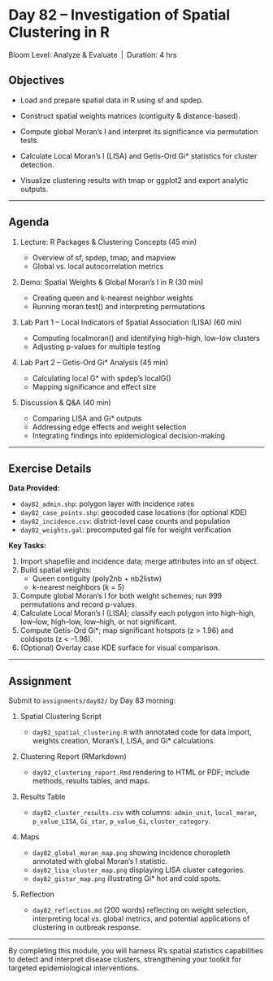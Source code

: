 # **Day 82 – Investigation of Spatial Clustering in R**
  
Bloom Level: Analyze & Evaluate | Duration: 4 hrs  

## Objectives  

- Load and prepare spatial data in R using sf and spdep.  

- Construct spatial weights matrices (contiguity & distance-based).  

- Compute global Moran’s I and interpret its significance via permutation tests.  

- Calculate Local Moran’s I (LISA) and Getis-Ord Gi* statistics for cluster detection.  

- Visualize clustering results with tmap or ggplot2 and export analytic outputs.  

---  

## Agenda  

1. Lecture: R Packages & Clustering Concepts (45 min)  
   - Overview of sf, spdep, tmap, and mapview  
   - Global vs. local autocorrelation metrics  

2. Demo: Spatial Weights & Global Moran’s I in R (30 min)  
   - Creating queen and k-nearest neighbor weights  
   - Running moran.test() and interpreting permutations  

3. Lab Part 1 – Local Indicators of Spatial Association (LISA) (60 min)  
   - Computing localmoran() and identifying high–high, low–low clusters  
   - Adjusting p-values for multiple testing  

4. Lab Part 2 – Getis-Ord Gi* Analysis (45 min)  
   - Calculating local G* with spdep’s localG()  
   - Mapping significance and effect size  

5. Discussion & Q&A (40 min)  
   - Comparing LISA and Gi* outputs  
   - Addressing edge effects and weight selection  
   - Integrating findings into epidemiological decision-making  

---  

## Exercise Details  

**Data Provided:**  
- `day82_admin.shp`: polygon layer with incidence rates  
- `day82_case_points.shp`: geocoded case locations (for optional KDE)  
- `day82_incidence.csv`: district-level case counts and population  
- `day82_weights.gal`: precomputed gal file for weight verification  

**Key Tasks:**  
1. Import shapefile and incidence data; merge attributes into an sf object.  
2. Build spatial weights:  
   - Queen contiguity (poly2nb + nb2listw)  
   - k-nearest neighbors (k = 5)  
3. Compute global Moran’s I for both weight schemes; run 999 permutations and record p-values.  
4. Calculate Local Moran’s I (LISA); classify each polygon into high–high, low–low, high–low, low–high, or not significant.  
5. Compute Getis-Ord Gi*; map significant hotspots (z > 1.96) and coldspots (z < –1.96).  
6. (Optional) Overlay case KDE surface for visual comparison.  

---  

## Assignment  

Submit to `assignments/day82/` by Day 83 morning:  

1. Spatial Clustering Script  
   - `day82_spatial_clustering.R` with annotated code for data import, weights creation, Moran’s I, LISA, and Gi* calculations.  

2. Clustering Report (RMarkdown)  
   - `day82_clustering_report.Rmd` rendering to HTML or PDF; include methods, results tables, and maps.  

3. Results Table  
   - `day82_cluster_results.csv` with columns: `admin_unit`, `local_moran`, `p_value_LISA`, `Gi_star`, `p_value_Gi`, `cluster_category`.  

4. Maps  
   - `day82_global_moran_map.png` showing incidence choropleth annotated with global Moran’s I statistic.  
   - `day82_lisa_cluster_map.png` displaying LISA cluster categories.  
   - `day82_gistar_map.png` illustrating Gi* hot and cold spots.  

5. Reflection  
   - `day82_reflection.md` (200 words) reflecting on weight selection, interpreting local vs. global metrics, and potential applications of clustering in outbreak response.  

---  

By completing this module, you will harness R’s spatial statistics capabilities to detect and interpret disease clusters, strengthening your toolkit for targeted epidemiological interventions.
